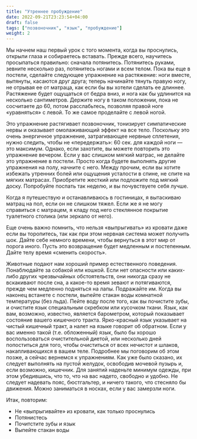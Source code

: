 ```yaml
---
title: "Утреннее пробуждение"
date: 2022-09-21T23:23:54+04:00
draft: false
tags: ["позвоночник", "язык", "пробуждение"]
weight: 2
---
```


Мы начнем наш первый урок с того момента, когда вы проснулись, открыли глаза и собираетесь вставать. Прежде всего, научитесь просыпаться правильно: сначала потянитесь. Потянитесь руками, зевните несколько раз, потянитесь ногами и всем телом. Пока вы еще в постели, сделайте следующее упражнение на растяжение: ноги вместе, вытянуты, касаются друг друга; теперь начинайте тянуть правую ногу, не отрывая ее от матраца, как если бы вы хотели сделать ее длиннее. Растяжение будет ощущаться от бедра вниз, и нога как бы удлинится на несколько сантиметров. Держите ногу в таком положении, пока не сосчитаете до 60, потом расслабьтесь, позволяя правой ноге «уравняться» с левой. То же самое проделайте с левой ногой.

Это упражнение растягивает позвоночник, тонизирует симпатические нервы и оказывает омолаживающий эффект на все тело. Поскольку это очень энергичное упражнение, затрагивающее нервные сплетения, нужно следить, чтобы не «передержать»: 60 сек. для каждой ноги — это максимум. Однако, если захотите, вы можете повторить это упражнение вечером. Если у вас слишком мягкий матрас, не делайте это упражнение в постели. Просто когда будете выполнять другие упражнения на полу, начните с него. Между прочим, если вы хотите избежать утренних болей или ощущения усталости в спине, не спите на мягких матрасах. Приобретите жесткий или подложите под мягкий доску. Попробуйте поспать так неделю, и вы почувствуете себя лучше.

Когда я путешествую и останавливаюсь в гостиницах, я вытаскиваю матрац на пол, если он не слишком тяжел. Если же я не могу справиться с матрацем, я кладу под него стеклянное покрытие туалетного столика (или зеркало от него).

Еще очень важно помнить, что нельзя «выпрыгивать» из кровати даже если вы торопитесь, так как при этом нервная система может получить шок. Дайте себе немного времени, чтобы вернуться в этот мир от порога иного. Пусть это возвращение будет медленным и постепенным. Дайте телу время «сменить скорость».

Животные подают нам хороший пример естественного поведения. Понаблюдайте за собакой или кошкой. Если нет опасности или каких-либо других чрезвычайных обстоятельств, они никогда сразу не вскакивают после сна, а какое-то время зевают и потягиваются, прежде чем медленно подняться на лапы. Подражайте им. Когда вы наконец встанете с постели, выпейте стакан воды комнатной температуры (без льда). Пейте воду после того, как вы почистите зубы, и очистите язык специальным скребком или кусочком ткани. Язык, как вам, возможно, известно, является барометром, кото­рый показывает состояние вашего кишечного тракта. Ярко-красный язык указывает на чистый кишечный тракт, а налет на языке говорит об обратном. Если у вас именно такой (т.е. обложенный) язык, было бы хорошо воспользоваться очистительной диетой, или несколько дней попоститься для того, чтобы очиститься от всех нечистот и шлаков, накапливающихся в вашем теле. Подробнее мы поговорим об этом позже, а сейчас вернемся к упражнениям. Как уже было сказано, их следует выполнять на пустой желудок, освободив мочевой пузырь и, если возможно, кишечник. Для занятий наденьте минимум одежды, при этом убедившись, что то, что на вас надето, свободно и удобно. Не следует надевать пояс, бюстгальтер, и ничего такого, что стесняло бы движения. Можно заниматься в носках, если у вас замерзли ноги.

Итак, повторим:
- Не «выпрыгивайте» из кровати, как только проснулись
- Потянистесь
- Почитстите зубы и язык
- Выпейте стакан воды
